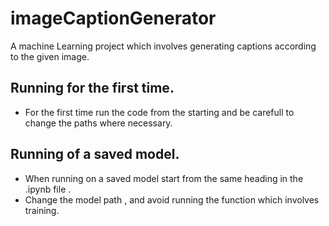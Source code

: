 # imageCaptionGenerator
A machine Learning project which involves generating captions according to the given image.


## Running for the first time.
* For the first time run the code from the starting and be carefull to change the paths where necessary.

## Running of a saved model.
* When running on a saved model start from the same heading in the .ipynb file .
* Change the model path , and avoid running the function which involves training.
